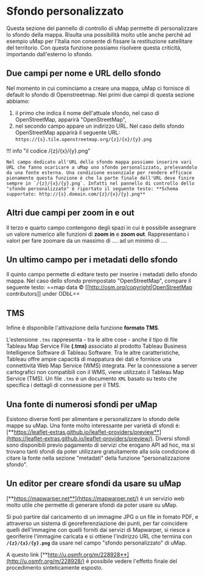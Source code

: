 # Sfondo personalizzato

Questa sezione del pannello di controllo di uMap permette di personalizzare lo sfondo della mappa. Risulta una possibilità molto utile anche perchè ad esempio uMap per l'Italia non consente di fissare la restituzione satellitare del territorio. Con questa funzione possiamo risolvere questa criticità, importando dall'esterno lo sfondo.

## Due campi per nome e URL dello sfondo

Nel momento in cui cominciamo a creare una mappa, uMap ci fornisce di default lo sfondo di Openstreetmap.  Nei primi due campi di questa sezione abbiamo:

   1. il primo che indica il nome dell'attuale sfondo, nel caso di OpenStreetMap, apparirà "OpenStreetMap",
   2. nel secondo campo appare un indirizzo URL. Nel caso dello sfondo OpenStreetMap apparirà il seguente URL: `https://{s}.tile.openstreetmap.org/{z}/{x}/{y}.png`

!!! info "il codice /{z}/{x}/{y}.png"

    Nel campo dedicato all'URL dello sfondo mappa possiamo inserire vari URL che fanno ocaricare a uMap uno sfondo personalizzato, prelevandolo da una fonte esterna. Una condizione essenziale per rendere efficace pienamente questa funzione è che la parte finale dell'URL deve finire sempre in `/{z}/{x}/{y}.png`. Infatti nel pannello di controllo dello "sfondo personalizzato" è riportato il seguente testo: **Schema supportato: http://{s}.domain.com/{z}/{x}/{y}.png**

## Altri due campi per zoom in e out

Il terzo e quarto campo contengono degli spazi in cui è possibile assegnare un valore numerico alle funzioni di **zoom in** e **zoom out**. Rappresentano i valori per fare zoomare da un massimo di .... ad un minimo di ....

## Un ultimo campo per i metadati dello sfondo 

Il quinto campo permette di editare testo per inserire i metadati dello sfondo mappa. Nel caso dello sfondo preimpostato "OpenStreetMap", compare il seguente testo: ==map data © [[http://osm.org/copyright|OpenStreetMap contributors]] under ODbL==

## TMS

Infine è disponibile l'attivazione della funzione **formato TMS**.

L'estensione `.tms` rappresenta - tra le altre cose - anche il tipo di file Tableau Map Service File **(.tms)** associato al prodotto Tableau Business Intelligence Software di Tableau Software. Tra le altre caratteristiche, Tableau offre ampie capacità di mappatura dei dati e fornisce una connettività Web Map Service (WMS) integrata. Per la connessione a server cartografici non compatibili con il WMS, viene utilizzato il Tableau Map Service (TMS). Un file `.tms` è un documento `XML` basato su testo che specifica i dettagli di connessione per il TMS.

## Una fonte di numerosi sfondi per uMap

Esistono diverse fonti per alimentare e personalizzare lo sfondo delle mappe su uMap. Una fonte molto interessante per varietà di sfondi é: [**https://leaflet-extras.github.io/leaflet-providers/preview**](https://leaflet-extras.github.io/leaflet-providers/preview/). Diversi sfondi sono disponibili previo pagamento di servizi che erogano API ad hoc, ma si trovano tanti sfondi da poter utilizzare gratuitamente alla sola condizione di citare la fonte nella sezione "metadati" della funzione "personalizzazione sfondo".

## Un editor per creare sfondi da usare su uMap

[**https://mapwarper.net**](https://mapwarper.net/) è un servizio web molto utile che permette di generare sfondi da poter usare su uMap.

Si può partire dal caricamento di un immagine JPG o un file in fomato PDF, e attraverso un sistema di georeferenziazione dei punti, per far coincidere quelli dell'immagine con quelli forniti dai servizi di Mapwarper, si riesce a georiferire l'immagine caricata e si ottiene l'indirizzo URL che termina con **`/{z}/{x}/{y}.png`** da usare nel campo "sfondo personalizzato" di uMap.

A questo link [**http://u.osmfr.org/m/228928**](http://u.osmfr.org/m/228928/) è possibile vedere l'effetto finale del procedimento sinteticamente esposto.


